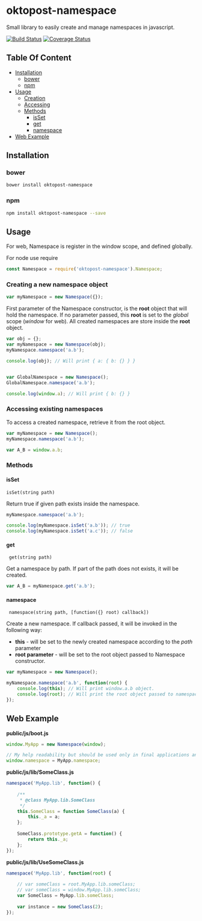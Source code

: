 # oktopost-namespace 

Small library to easily create and manage namespaces in javascript.

[![Build Status](https://travis-ci.org/Oktopost/namespace.svg?branch=master)](https://travis-ci.org/Oktopost/namespace)
[![Coverage Status](https://coveralls.io/repos/github/Oktopost/namespace/badge.svg?branch=master)](https://coveralls.io/github/Oktopost/namespace?branch=master)

## Table Of Content

  * [Installation](#installation)
    * [bower](#bower)
    * [npm](#npm)
  * [Usage](#usage)
    * [Creation](#creating-a-new-namespace-object)
    * [Accessing](#accessing-existing-namespaces)
    * [Methods](#methods)
        * [isSet](#isset)
        * [get](#get)
        * [namespace](#namespace)
  * [Web Example](#web-example)


## Installation

### bower
```bash
bower install oktopost-namespace
```

### npm
```bash
npm install oktopost-namespace --save
```

## Usage

For web, Namespace is register in the window scope, and defined globally.

For node use require

```js
const Namespace = require('oktopost-namespace').Namespace;
```

### Creating a new namespace object

```js
var myNamespace = new Namespace({});
```

First parameter of the Namespace constructor, is the **root** object that will hold the namespace.
If no parameter passed, this **root** is set to the *global* scope (*window* for web). All created 
namespaces are store inside the **root** object.

```js
var obj = {};
var myNamespace = new Namespace(obj);
myNamespace.namespace('a.b');

console.log(obj); // Will print { a: { b: {} } }


var GlobalNamespace = new Namespace();
GlobalNamespace.namespace('a.b');

console.log(window.a); // Will print { b: {} }
```

### Accessing existing namespaces
To access a created namespace, retrieve it from the root object.

```js
var myNamespace = new Namespace();
myNamespace.namespace('a.b');

var A_B = window.a.b;
```

### Methods

#### isSet
```isSet(string path)```

Return true if given path exists inside the namespace.

```js
myNamespace.namespace('a.b');

console.log(myNamespace.isSet('a.b')); // true
console.log(myNamespace.isSet('a.c')); // false
```

#### get
``` get(string path)```

Get a namespace by path. If part of the path does not exists, it will be created.

```js
var A_B = myNamespace.get('a.b');
```

#### namespace
``` namespace(string path, [function({} root) callback])```

Create a new namespace. If callback passed, it will be invoked in the following way:
* **this** - will be set to the newly created namespace according to the *path* parameter
* **root parameter** - will be set to the root object passed to Namespace constructor.

```js
var myNamespace = new Namespace();

myNamespace.namespace('a.b', function(root) {
    console.log(this); // Will print window.a.b object.
    console.log(root); // Will print the root object passed to namespace. In this case window.
});
```

## Web Example


**public/js/boot.js**
```js
window.MyApp = new Namespace(window);

// My help readability but should be used only in final applications and not libraries.
window.namespace = MyApp.namespace;
```

**public/js/lib/SomeClass.js**
```js
namespace('MyApp.lib', function() {
    
    /**
     * @class MyApp.lib.SomeClass
     */
    this.SomeClass = function SomeClass(a) {
        this._a = a;
    };
    
    SomeClass.prototype.getA = function() {
        return this._a;
    };
});
```


**public/js/lib/UseSomeClass.js**
```js
namespace('MyApp.lib', function(root) {
    
    // var someClass = root.MyApp.lib.someClass; 
    // var someClass = window.MyApp.lib.someClass;
    var SomeClass = MyApp.lib.someClass; 
    
    var instance = new SomeClass(2);
});
```
